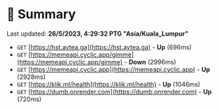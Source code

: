 # 📖 Summary
Last updated: **26/5/2023, 4:29:32 PTG "Asia/Kuala_Lumpur"**

- `GET` [https://hst.aytea.ga](https://hst.aytea.ga) - **Up** (696ms)
- `GET` [https://memeapi.cyclic.app/gimme](https://memeapi.cyclic.app/gimme) - **Down** (2996ms)
- `GET` [https://memeapi.cyclic.app](https://memeapi.cyclic.app) - **Up** (2928ms)
- `GET` [https://klik.ml/health](https://klik.ml/health) - **Up** (1046ms)
- `GET` [https://dumb.onrender.com](https://dumb.onrender.com) - **Up** (720ms)
